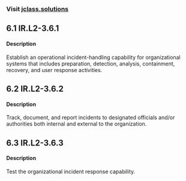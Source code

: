 ### Visit [ jclass.solutions](http://www.jclass.solutions/)

## 6.1 IR.L2-3.6.1

#### Description

Establish an operational incident-handling capability for organizational systems that includes preparation, detection, analysis, containment, recovery, and user response activities.

## 6.2 IR.L2-3.6.2

#### Description

Track, document, and report incidents to designated officials and/or authorities both internal and external to the organization.

## 6.3 IR.L2-3.6.3

#### Description

Test the organizational incident response capability.
